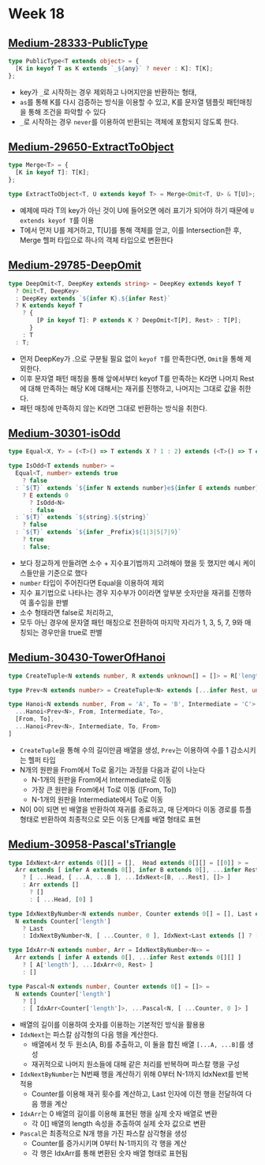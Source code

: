 # Week 18

## [Medium-28333-PublicType](./medium/28333-public-type.ts)

```ts
type PublicType<T extends object> = {
  [K in keyof T as K extends `_${any}` ? never : K]: T[K];
};
```

- key가 `_`로 시작하는 경우 제외하고 나머지만을 반환하는 형태,
- `as`를 통해 K를 다시 검증하는 방식을 이용할 수 있고, K를 문자열 템플릿 패턴매칭을 통해 조건을 파악할 수 있다
- `_`로 시작하는 경우 `never`를 이용하여 반환되는 객체에 포함되지 않도록 한다.

## [Medium-29650-ExtractToObject](./medium/29650-extract-to-object.ts)

```ts
type Merge<T> = {
  [K in keyof T]: T[K];
};

type ExtractToObject<T, U extends keyof T> = Merge<Omit<T, U> & T[U]>;
```

- 예제에 따라 T의 key가 아닌 것이 U에 들어오면 에러 표기가 되어야 하기 때문에 `U extends keyof T`를 이용
- T에서 먼저 U를 제거하고, T[U]를 통해 객체를 얻고, 이를 Intersection한 후, Merge 헬퍼 타입으로 하나의 객체 타입으로 변환한다

## [Medium-29785-DeepOmit](./medium/29785-deep-omit.ts)

```ts
type DeepOmit<T, DeepKey extends string> = DeepKey extends keyof T
  ? Omit<T, DeepKey>
  : DeepKey extends `${infer K}.${infer Rest}`
  ? K extends keyof T
    ? {
        [P in keyof T]: P extends K ? DeepOmit<T[P], Rest> : T[P];
      }
    : T
  : T;
```

- 먼저 DeepKey가 .으로 구분될 필요 없이 `keyof T`를 만족한다면, `Omit`을 통해 제외한다.
- 이후 문자열 패턴 매칭을 통해 앞에서부터 keyof T를 만족하는 K라면 나머지 Rest에 대해 만족하는 해당 K에 대해서는 재귀를 진행하고, 나머지는 그대로 값을 취한다.
- 패턴 매칭에 만족하지 않는 K라면 그대로 반환하는 방식을 취한다.

## [Medium-30301-isOdd](./medium/30301-is-odd.ts)

```ts
type Equal<X, Y> = (<T>() => T extends X ? 1 : 2) extends (<T>() => T extends Y ? 1 : 2) ? true : false;

type IsOdd<T extends number> =
  Equal<T, number> extends true
    ? false
  : `${T}` extends `${infer N extends number}e${infer E extends number}`
    ? E extends 0
      ? IsOdd<N>
      : false
  : `${T}` extends `${string}.${string}`
    ? false
  : `${T}` extends `${infer _Prefix}${1|3|5|7|9}`
    ? true
    : false;
```

- 보다 정교하게 만들려면 소수 + 지수표기법까지 고려해야 했을 듯 했지만 예시 케이스들만을 기준으로 했다
- `number` 타입이 주어진다면 Equal을 이용하여 제외
- 지수 표기법으로 나타나는 경우 지수부가 0이라면 앞부분 숫자만을 재귀를 진행하여 홀수임을 판별
- 소수 형태라면 false로 처리하고,
- 모두 아닌 경우에 문자열 패턴 매칭으로 전환하여 마지막 자리가 1, 3, 5, 7, 9와 매칭되는 경우만을 true로 판별

## [Medium-30430-TowerOfHanoi](./medium/30430-tower-of-hanoi.ts)

```ts
type CreateTuple<N extends number, R extends unknown[] = []> = R['length'] extends N ? R : CreateTuple<N, [...R, unknown]>

type Prev<N extends number> = CreateTuple<N> extends [...infer Rest, unknown] ? Rest['length'] : never;

type Hanoi<N extends number, From = 'A', To = 'B', Intermediate = 'C'> = N extends 0 ? [] : [
  ...Hanoi<Prev<N>, From, Intermediate, To>,
  [From, To],
  ...Hanoi<Prev<N>, Intermediate, To, From>
]
```

- `CreateTuple`을 통해 수의 길이만큼 배열을 생성, `Prev`는 이용하여 수를 1 감소시키는 헬퍼 타입
- N개의 원판을 From에서 To로 옮기는 과정을 다음과 같이 나눈다
  - N-1개의 원판을 From에서 Intermediate로 이동
  - 가장 큰 원판을 From에서 To로 이동 ([From, To])
  - N-1개의 원판을 Intermediate에서 To로 이동
- N이 0이 되면 빈 배열을 반환하여 재귀를 종료하고, 매 단계마다 이동 경로를 튜플 형태로 반환하여 최종적으로 모든 이동 단계를 배열 형태로 표현


## [Medium-30958-Pascal'sTriangle](./medium/30958-pascal's-triangle.ts)

```ts
type IdxNext<Arr extends 0[][] = [],  Head extends 0[][] = [[0]] > =
  Arr extends [ infer A extends 0[], infer B extends 0[], ...infer Rest extends 0[][] ]
    ? [ ...Head, [ ...A, ...B ], ...IdxNext<[B, ...Rest], []> ]
    : Arr extends []
      ? []
      : [ ...Head, [0] ]

type IdxNextByNumber<N extends number, Counter extends 0[] = [], Last extends 0[][] = [[0]]> =
  N extends Counter['length']
    ? Last
    : IdxNextByNumber<N, [ ...Counter, 0 ], IdxNext<Last extends [] ? [[0]] : Last>>

type IdxArr<N extends number, Arr = IdxNextByNumber<N>> =
  Arr extends [ infer A extends 0[], ...infer Rest extends 0[][] ]
    ? [ A['length'], ...IdxArr<0, Rest> ]
    : []

type Pascal<N extends number, Counter extends 0[] = []> =
  N extends Counter['length']
    ? []
    : [ IdxArr<Counter['length']>, ...Pascal<N, [ ...Counter, 0 ]> ]
```

- 배열의 길이를 이용하여 숫자를 이용하는 기본적인 방식을 활용용
- `IdxNext`는 파스칼 삼각형의 다음 행을 계산한다.
  - 배열에서 첫 두 원소(A, B)를 추출하고, 이 둘을 합친 배열 `[...A, ...B]`를 생성
  - 재귀적으로 나머지 원소들에 대해 같은 처리를 반복하며 파스칼 행을 구성
- `IdxNextByNumber`는 N번째 행을 계산하기 위해 0부터 N-1까지 IdxNext를 반복 적용
  - Counter를 이용해 재귀 횟수를 계산하고, Last 인자에 이전 행을 전달하여 다음 행을 계산
- `IdxArr`는 0 배열의 길이를 이용해 표현된 행을 실제 숫자 배열로 변환
  - 각 0[] 배열의 length 속성을 추출하여 실제 숫자 값으로 변환
- `Pascal`은 최종적으로 N개 행을 가진 파스칼 삼각형을 생성
  - Counter를 증가시키며 0부터 N-1까지의 각 행을 계산
  - 각 행은 IdxArr를 통해 변환된 숫자 배열 형태로 표현됨
